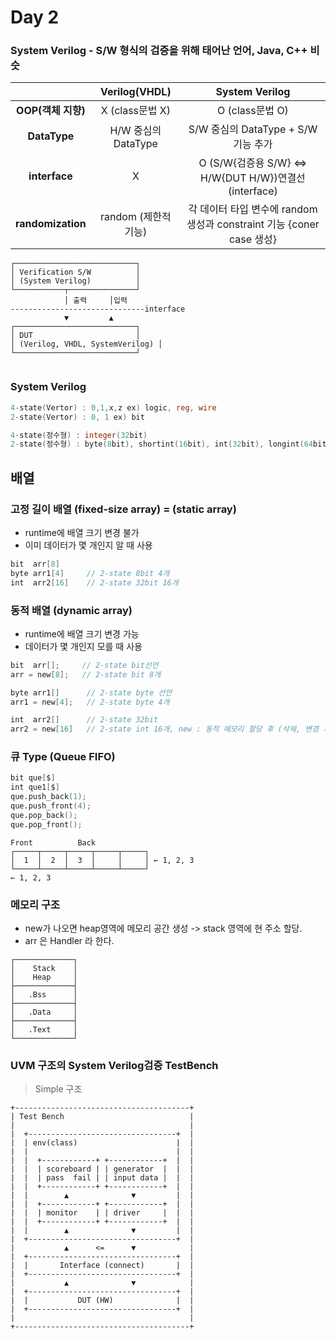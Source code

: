 # Day 2

### System Verilog - S/W 형식의 검증을 위해 태어난 언어, Java, C++ 비슷

|  | **Verilog(VHDL)** | **System Verilog** |
| :-----: | :-----: | :-----: |
| **OOP(객체 지향)** | X (class문법 X) | O (class문법 O)|
| **DataType** | H/W 중심의 DataType | S/W 중심의 DataType + S/W 기능 추가 |
| **interface** | X | O (S/W{검증용 S/W} <=> H/W{DUT H/W})연결선(interface) |
| **randomization** | random (제한적 기능) | 각 데이터 타입 변수에 random 생성과 constraint 기능 {coner case 생성} |

```
┌───────────────────────────┐
│ Verification S/W          │
│ (System Verilog)          │
└───────────┬───────────────┘
            │ 출력     │입력 
------------------------------interface
            ▼         ▲
┌───────────────────────────┐
│ DUT                       │
│ (Verilog, VHDL, SystemVerilog) │
└───────────────────────────┘
           
```

### System Verilog

```verilog
4-state(Vertor) : 0,1,x,z ex) logic, reg, wire
2-state(Vertor) : 0, 1 ex) bit

4-state(정수형) : integer(32bit)
2-state(정수형) : byte(8bit), shortint(16bit), int(32bit), longint(64bit)
```

## 배열

### 고정 길이 배열 (fixed-size array) = (static array)
- runtime에 배열 크기 변경 불가
- 이미 데이터가 몇 개인지 알 때 사용

```verilog
bit  arr[8]
byte arr1[4]     // 2-state 8bit 4개
int  arr2[16]    // 2-state 32bit 16개
```

### 동적 배열 (dynamic array)
- runtime에 배열 크기 변경 가능 
- 데이터가 몇 개인지 모를 때 사용

```verilog
bit  arr[];     // 2-state bit선언
arr = new[8];   // 2-state bit 8개

byte arr1[]      // 2-state byte 선언
arr1 = new[4];   // 2-state byte 4개

int  arr2[]      // 2-state 32bit
arr2 = new[16]   // 2-state int 16개, new : 동적 메모리 할당 후 (삭제, 변경 기능 있음)
```

### 큐 Type (Queue FIFO)

```verilog
bit que[$]
int que1[$]
que.push_back(1);
que.push_front(4);
que.pop_back();
que.pop_front();

```

```
Front          Back
┌─────┬─────┬─────┬─────┬─────┐
│  1  │  2  │  3  │     │     │ ← 1, 2, 3
└─────┴─────┴─────┴─────┴─────┘
← 1, 2, 3         
```

### 메모리 구조 

- new가 나오면 heap영역에 메모리 공간 생성 -> stack 영역에 현 주소 할당.<br>
- arr 은 Handler 라 한다.

```
┌─────────────┐
│    Stack    │
│    Heap     │
├─────────────┤
│   .Bss      │
├─────────────┤
│   .Data     │
├─────────────┤
│   .Text     │
└─────────────┘
```

### UVM 구조의 System Verilog검증 TestBench
> Simple 구조

```
+---------------------------------------+
| Test Bench                            |
|                                       |
|  +---------------------------------+  |
|  | env(class)                      |  |
|  |                                 |  |
|  |  +------------+ +------------+  |  |
|  |  | scoreboard | | generator  |  |  |
|  |  | pass  fail | | input data |  |  |
|  |  +------------+ +------------+  |  |
|  |        ▲              ▼         |  |
|  |  +------------+ +------------+  |  |
|  |  | monitor    | | driver     |  |  |
|  |  +------------+ +------------+  |  |
|  |        ▲              ▼         |  |
|  +---------------------------------+  |
|           ▲      <=      ▼            |
|  +---------------------------------+  |
|  |       Interface (connect)       |  |
|  +---------------------------------+  |
|           ▲              ▼            |
|  +---------------------------------+  |
|  |           DUT (HW)              |  |
|  +---------------------------------+  |
|                                       |
+---------------------------------------+
```
